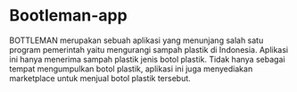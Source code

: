 # Bootleman-app
BOTTLEMAN merupakan sebuah aplikasi yang menunjang salah satu program pemerintah yaitu mengurangi sampah plastik di Indonesia. Aplikasi ini hanya menerima sampah plastik jenis botol plastik. Tidak hanya sebagai tempat mengumpulkan botol plastik, aplikasi ini juga menyediakan marketplace untuk menjual botol plastik tersebut.
